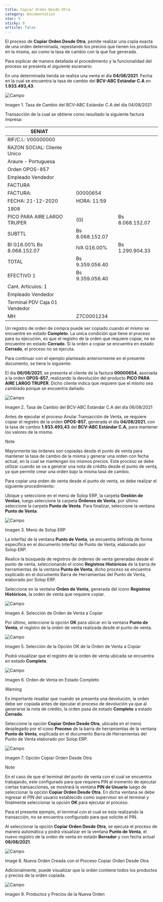 ```yaml
---
title: Copiar Orden Desde Otra
category: Documentation
star: 9
sticky: 9
article: false
---
```


El proceso de **Copiar Orden Desde Otra**, pemite realizar una copia exacta de una orden determinada, repestando los precios que tienen los productos en la misma, así como la tasa de cambio con la que fue generada.

Para explicar de manera detallada el procedimiento y la funcionalidad del proceso se presenta el siguiente escenario:

En una determinada tienda se realiza una venta el día **04/08/2021**. Fecha en la cual se encuentra la tasa de cambio del **BCV-ABC Estándar C.A** en **1.933.493,43**.

![Campo](/assets/img/docs/pdv-management/pdm-pdv-image135.png)

Imagen 1. Tasa de Cambio del BCV-ABC Estándar C.A del día 04/08/2021

Transacción de la cual se obtiene como resultado la siguiente factura impresa:

| SENIAT                        |                 |                 |
| ----------------------------- | --------------- | --------------- |
| RIF/C.I.: V00000000           |
| RAZON SOCIAL: Cliente Unico   |
| Araure - Portuguesa           |
| Orden OPOS-857                |
| Empleado Vendedor             |
| FACTURA                       |
| FACTURA:                      | 00000654        |
| FECHA: 21-12-2020             | HORA: 11:59     |
| 1908                          |
| PICO PARA AIRE LARGO TRUPER   | (G)             | Bs 8.068.152.07 |
| SUBTTL                        | Bs 8.068.152.07 |
| BI G16.00% Bs 8.068.152.07    | IVA G16.00%     | Bs 1.290.904.33 |
| TOTAL                         | Bs 9.359.056.40 |
| EFECTIVO 1                    | Bs 9.359.056.40 |
| Cant. Articulos: 1            |
| Empleado Vendedor             |
| Terminal PDV Caja 01 Vendedor |
| MH                            | Z7C0001234      |

Un registro de orden de compra puede ser copiado cuando el mismo se encuentre en estado **Completo**. La unica condición que tiene el proceso para su ejecución, es que el registro de la orden que requiere copiar, no se encuentre en estado **Cerrado**. Si la orden a copiar se encuentra en estado **Cerrado**, el proceso no se ejecuta.

Para continuar con el ejemplo planteado anteriormente en el presente documento, se tiene lo siguiente:

El día **06/08/2021**, se presenta el cliente de la factura **00000654**, asociada a la orden **OPOS-857**, realizando la devolución del producto **PICO PARA AIRE LARGO TRUPER**. Dicho cliente indica que requiere que el mismo sea cambiado porque se encuentra dañado.

![Campo](/assets/img/docs/pdv-management/pdm-pdv-image136.png)

Imagen 2. Tasa de Cambio del BCV-ABC Estándar C.A del día 06/08/2021

Antes de ejecutar el proceso Anular Transacción de Venta, se requiere copiar el registro de la orden **OPOS-857**, generada el día **04/08/2021**, con la tasa de cambio **1.933.493,43** del **BCV-ABC Estándar C.A**, para mantener los valores de la misma.

Note

Mayormente las órdenes son copiadas desde el punto de venta para mantener la tasa de cambio de la misma y generar una orden con fecha actual, en la cual se mantengan los mismos precios. Este proceso se debe utilizar cuando se va a generar una nota de crédito desde el punto de venta, ya que permite crear una orden bajo la misma tasa de cambio.

Para copiar una orden de venta desde el punto de venta, se debe realizar el siguiente procedimiento:

Ubique y seleccione en el menú de Solop ERP, la carpeta **Gestión de Ventas**, luego seleccione la carpeta **Órdenes de Venta**, por último seleccione la carpeta **Punto de Venta**. Para finalizar, seleccione la ventana **Punto de Venta**.

![Campo](/assets/img/docs/pdv-management/pdm-pdv-image137.png)

Imagen 3. Menú de Solop ERP

La interfaz de la ventana **Punto de Venta**, se encuentra definida de forma específica en el documento Interfaz de Punto de Venta, elaborado por Solop ERP.

Realice la búsqueda de registros de órdenes de venta generadas desde el punto de venta, seleccionando el icono **Registros Históricos** de la barra de herramientas de la ventana **Punto de Venta**, dicho proceso se encuentra explicado en el documento Barra de Herramientas del Punto de Venta, elaborado por Solop ERP.

Seleccione en la ventana **Orden de Venta**, generada del icono **Registros Históricos**, la orden de venta que requiere copiar.

![Campo](/assets/img/docs/pdv-management/pdm-pdv-image138.png)

Imagen 4. Selección de Orden de Venta a Copiar

Por último, seleccione la opción **OK** para ubicar en la ventana **Punto de Venta**, el registro de la orden de venta realizada desde el punto de venta.

![Campo](/assets/img/docs/pdv-management/pdm-pdv-image139.png)

Imagen 5. Selección de la Opción OK de la Orden de Venta a Copiar

Podrá visualizar que el registro de la orden de venta ubicada se encuentra en estado **Completo**.

![Campo](/assets/img/docs/pdv-management/pdm-pdv-image140.png)

Imagen 6. Orden de Venta en Estado Completo

Warning

Es importante resaltar que cuando se presenta una devolución, la orden debe ser copiada antes de ejecutar el proceso de devolución ya que al generarse la nota de crédito, la orden pasa de estado **Completo** a estado **Cerrado**.

Seleccione la opción **Copiar Orden Desde Otra**, ubicada en el menú desplegado por el icono **Proceso** de la barra de herramientas de la ventana **Punto de Venta**, explicada en el documento Barra de Herramientas del Punto de Venta elaborado por Solop ERP.

![Campo](/assets/img/docs/pdv-management/pdm-pdv-image141.png)

Imagen 7. Opción Copiar Orden Desde Otra

Note

En el caso de que el terminal del punto de venta con el cual se encuentra trabajando, este configurado para que requiera PIN al momento de ejecutar ciertas transacciones, se mostrará la ventana **PIN de Usuario** luego de seleccionar la opción **Copiar Orden Desde Otra**. En dicha ventana se debe ingresar el PIN del usuario establecido como supervisor en el terminal y finalmente seleccionar la opción **OK** para ejecutar el proceso.

Para el presente ejemplo, el terminal con el cual se esta realizando la transacción, no se encuentra configurado para que solicite el PIN.

Al seleccionar la opción **Copiar Orden Desde Otra**, se ejecuta el proceso de manera automática y podrá visualizar en la ventana **Punto de Venta**, el nuevo registro de la orden de venta en estado **Borrador** y con fecha actual **06/08/2021**.

![Campo](/assets/img/docs/pdv-management/pdm-pdv-image142.png)

Image 8. Nueva Orden Creada con el Proceso Copiar Orden Desde Otra

Adicionalmente, puede visualizar que la orden contiene todos los productos y precios de la orden copiada.

![Campo](/assets/img/docs/pdv-management/pdm-pdv-image143.png)

Imagen 9. Productos y Precios de la Nueva Orden
